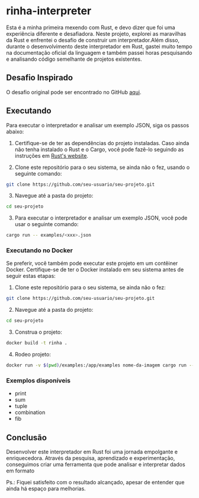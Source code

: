 # rinha-interpreter

Esta é a minha primeira mexendo com Rust, e devo dizer que foi uma experiência diferente e desafiadora. Neste projeto, explorei as maravilhas da Rust e enfrentei o desafio de construir um interpretador.Além disso, durante o desenvolvimento deste interpretador em Rust, gastei muito tempo na documentação oficial da linguagem e também passei horas pesquisando e analisando código semelhante de projetos existentes.

## Desafio Inspirado

O desafio original pode ser encontrado no GitHub [aqui](https://github.com/aripiprazole/rinha-de-compiler/tree/main). 

## Executando

Para executar o interpretador e analisar um exemplo JSON, siga os passos abaixo:

1. Certifique-se de ter as dependências do projeto instaladas. Caso ainda não tenha instalado o Rust e o Cargo, você pode fazê-lo seguindo as instruções em [Rust's website](https://www.rust-lang.org/).

2. Clone este repositório para o seu sistema, se ainda não o fez, usando o seguinte comando:

```bash
git clone https://github.com/seu-usuario/seu-projeto.git
```

3. Navegue até a pasta do projeto:

```bash
cd seu-projeto
```

3. Para executar o interpretador e analisar um exemplo JSON, você pode usar o seguinte comando:

```bash
cargo run -- examples/<xxx>.json
```

### Executando no Docker

Se preferir, você também pode executar este projeto em um contêiner Docker. Certifique-se de ter o Docker instalado em seu sistema antes de seguir estas etapas:

1. Clone este repositório para o seu sistema, se ainda não o fez:

```bash
git clone https://github.com/seu-usuario/seu-projeto.git
```

2. Navegue até a pasta do projeto:

```bash
cd seu-projeto
```
3. Construa o projeto:

```bash
docker build -t rinha .
```

4. Rodeo projeto:

```bash
docker run -v $(pwd)/examples:/app/examples nome-da-imagem cargo run -- examples/<xxx>.json
```


### Exemplos disponíveis

- print
- sum
- tuple
- combination
- fib

## Conclusão

Desenvolver este interpretador em Rust foi uma jornada empolgante e enriquecedora.
Através da pesquisa, aprendizado e experimentação, conseguimos criar uma ferramenta que pode analisar e interpretar dados em formato

Ps.: Fiquei satisfeito com o resultado alcançado, apesar de entender que ainda há espaço para melhorias.